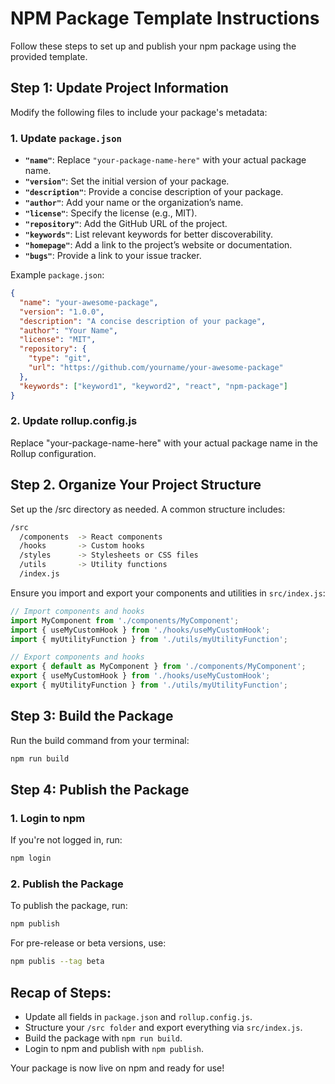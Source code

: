 # NPM Package Template Instructions

Follow these steps to set up and publish your npm package using the provided template.

## Step 1: Update Project Information

Modify the following files to include your package's metadata:

### 1. Update `package.json`

- **`"name"`**: Replace `"your-package-name-here"` with your actual package name.
- **`"version"`**: Set the initial version of your package.
- **`"description"`**: Provide a concise description of your package.
- **`"author"`**: Add your name or the organization’s name.
- **`"license"`**: Specify the license (e.g., MIT).
- **`"repository"`**: Add the GitHub URL of the project.
- **`"keywords"`**: List relevant keywords for better discoverability.
- **`"homepage"`**: Add a link to the project’s website or documentation.
- **`"bugs"`**: Provide a link to your issue tracker.

Example `package.json`:

```json
{
  "name": "your-awesome-package",
  "version": "1.0.0",
  "description": "A concise description of your package",
  "author": "Your Name",
  "license": "MIT",
  "repository": {
    "type": "git",
    "url": "https://github.com/yourname/your-awesome-package"
  },
  "keywords": ["keyword1", "keyword2", "react", "npm-package"]
}
```
### 2. Update rollup.config.js
Replace "your-package-name-here" with your actual package name in the Rollup configuration.

## Step 2. Organize Your Project Structure
Set up the /src directory as needed. A common structure includes:

```bash
/src
  /components  -> React components
  /hooks       -> Custom hooks
  /styles      -> Stylesheets or CSS files
  /utils       -> Utility functions
  /index.js
```

Ensure you import and export your components and utilities in `src/index.js`:

```js
// Import components and hooks
import MyComponent from './components/MyComponent';
import { useMyCustomHook } from './hooks/useMyCustomHook';
import { myUtilityFunction } from './utils/myUtilityFunction';

// Export components and hooks
export { default as MyComponent } from './components/MyComponent';
export { useMyCustomHook } from './hooks/useMyCustomHook';
export { myUtilityFunction } from './utils/myUtilityFunction';
```

## Step 3: Build the Package
Run the build command from your terminal:

```bash
npm run build
```

## Step 4: Publish the Package

### 1. Login to npm
If you're not logged in, run:

```bash
npm login
```

### 2. Publish the Package
To publish the package, run:

```bash
npm publish
```

For pre-release or beta versions, use:

```bash
npm publis --tag beta
```

## Recap of Steps:

- Update all fields in `package.json` and `rollup.config.js`.
- Structure your `/src folder` and export everything via `src/index.js`.
- Build the package with `npm run build`.
- Login to npm and publish with `npm publish`.

Your package is now live on npm and ready for use!
